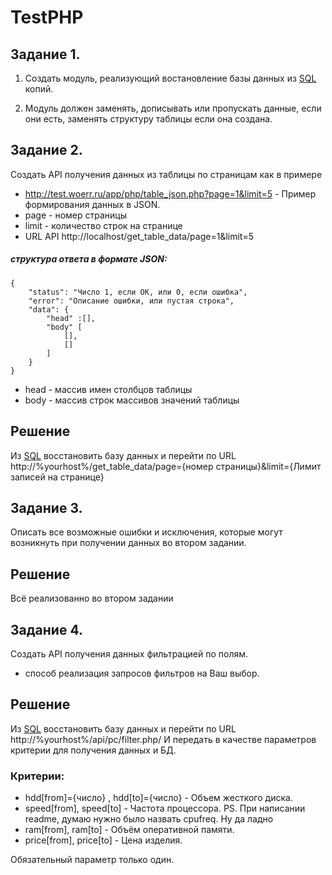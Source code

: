 # TestPHP

## Задание 1.

1. Создать модуль, реализующий востановление базы данных из [SQL](https://github.com/Aleksei-Matveev/TestPHP/SQL) копий.

2. Модуль должен заменять, дописывать или пропускать данные, если они есть, заменять структуру таблицы если она создана.

## Задание 2.
  Создать API получения данных из таблицы по страницам как в примере
- http://test.woerr.ru/app/php/table_json.php?page=1&limit=5 - Пример формирования данных в JSON.
- page - номер страницы
- limit - количество строк на странице
- URL API http://localhost/get_table_data/page=1&limit=5

##### структура ответа в формате JSON:
```(json)
{
    "status": "Число 1, если ОК, или 0, если ошибка",
    "error": "Описание ошибки, или пустая строка",
    "data": {
        "head" :[],
        "body" [
            [],
            []
        ]
    }
}
```
- head - массив имен столбцов таблицы
- body - массив строк массивов значений таблицы

## Решение 

Из [SQL](https://github.com/Aleksei-Matveev/TestPHP/tree/main/SQL/task2) восстановить базу данных и перейти по URL http://%yourhost%/get_table_data/page={номер страницы}&limit={Лимит записей на странице}


## Задание 3.
  Описать все возможные ошибки и исключения, которые могут возникнуть при получении данных во втором задании.

## Решение
Всё реализованно во втором задании


## Задание 4.
  Создать API получения данных фильтрацией по полям.
- способ реализация запросов фильтров на Ваш выбор.

## Решение 
Из [SQL](https://github.com/Aleksei-Matveev/TestPHP/tree/main/SQL/task4) восстановить базу данных и перейти по URL http://%yourhost%/api/pc/filter.php/
И передать в качестве параметров критерии для получения данных и БД. 
### Критерии:
- hdd[from]={число} , hdd[to]={число} - Объем жесткого диска.
- speed[from], speed[to] - Частота процессора. PS. При написании readme, думаю нужно было назвать cpufreq. Ну да ладно
- ram[from], ram[to] - Объём оперативной памяти.
- price[from], price[to] - Цена изделия.

Обязательный параметр только один. 